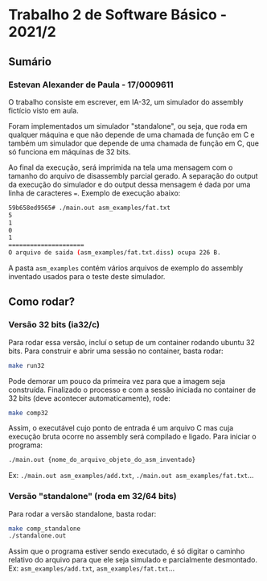 # Trabalho 2 de Software Básico - 2021/2

## Sumário

### Estevan Alexander de Paula - 17/0009611

O trabalho consiste em escrever, em IA-32, um simulador do assembly fictício visto em aula.

Foram implementados um simulador "standalone", ou seja, que roda em qualquer máquina e que não depende de uma chamada de função em C e também um simulador que depende de uma chamada de função em C, que só funciona em máquinas de 32 bits.

Ao final da execução, será imprimida na tela uma mensagem com o tamanho do arquivo de disassembly parcial gerado. A separação do output da execução do simulador e do output dessa mensagem é dada por uma linha de caracteres `=`. Exemplo de execução abaixo:

```bash
59b658ed9565# ./main.out asm_examples/fat.txt
5
1
0
1
=====================
O arquivo de saida (asm_examples/fat.txt.diss) ocupa 226 B.
```

A pasta `asm_examples` contém vários arquivos de exemplo do assembly inventado usados para o teste deste simulador.

## Como rodar?

### Versão 32 bits (ia32/c)

Para rodar essa versão, incluí o setup de um container rodando ubuntu 32 bits. Para construir e abrir uma sessão no container, basta rodar:

```bash
make run32
```

Pode demorar um pouco da primeira vez para que a imagem seja construída. Finalizado o processo e com a sessão iniciada no container de 32 bits (deve acontecer automaticamente), rode:

```bash
make comp32
```

Assim, o executável cujo ponto de entrada é um arquivo C mas cuja execução bruta ocorre no assembly será compilado e ligado. Para iniciar o programa:

```bash
./main.out {nome_do_arquivo_objeto_do_asm_inventado}
```

Ex: `./main.out asm_examples/add.txt`, `./main.out asm_examples/fat.txt`...

### Versão "standalone" (roda em 32/64 bits)

Para rodar a versão standalone, basta rodar:

```bash
make comp_standalone
./standalone.out
```

Assim que o programa estiver sendo executado, é só digitar o caminho relativo do arquivo para que ele seja simulado e parcialmente desmontado. Ex: `asm_examples/add.txt`, `asm_examples/fat.txt`...

